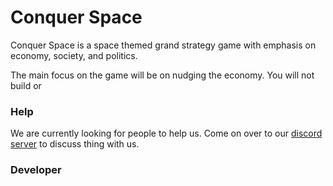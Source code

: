 # Conquer Space

Conquer Space is a space themed grand strategy game with emphasis on economy, society, and politics.

The main focus on the game will be on nudging the economy. You will not build or 

### Help
We are currently looking for people to help us. Come on over to our [discord server](https://discord.gg/h5r77Sa) to discuss thing with us.

### Developer
